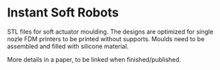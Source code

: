 # Instant Soft Robots


STL files for soft actuator moulding. The designs are optimized for single nozle FDM printers to be printed without supports. 
Moulds need to be assembled and filled with silicone material. 

More details in a paper, to be linked when finished/published.
